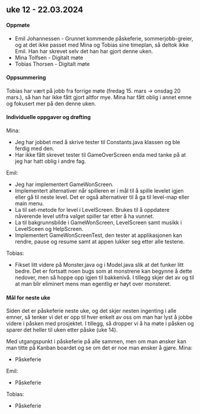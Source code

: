 ## uke 12 - 22.03.2024



#### Oppmøte
- Emil Johannessen - Grunnet kommende påskeferie, sommerjobb-greier, og at det ikke passet med Mina og Tobias sine timeplan, så deltok ikke Emil.
Han har skrevet selv det han har gjort denne uken. 
- Mina Tolfsen - Digitalt møte
- Tobias Thorsen - Digitalt møte



#### Oppsummering
Tobias har vært på jobb fra forrige møte (fredag 15. mars -> onsdag 20 mars.), så han har ikke fått gjort altfor mye.
Mina har fått oblig i annet emne og fokusert mer på den denne uken. 



#### Individuelle oppgaver og drøfting
Mina:
- Jeg har jobbet med å skrive tester til Constants.java klassen og ble ferdig med den.
- Har ikke fått skrevet tester til GameOverScreen enda med tanke på at jeg har hatt oblig i andre fag.


Emil:
- Jeg har implementert GameWonScreen.
- Implementert alternativer når spilleren er i mål til å spille levelet igjen eller gå til neste level.
  Det er også alternativer til å ga til level-map eller main menu.
- La til set-metode for level i LevelScreen. Brukes til å oppdatere nåverende level utifra valget spiller
  tar etter å ha vunnet.
- La til bakgrunnsbilde i GameWonScreen, LevelScreen samt musikk i LevelSceen og HelpScreen.
- Implementert GameWonScreenTest, den tester at applikasjonen kan rendre, pause og resume samt at appen lukker seg etter alle testene.


Tobias:
- Fikset litt videre på Monster.java og i Model.java slik at det funker litt bedre. Det er fortsatt noen bugs som at monstrene kan begynne å dette
nedover, men så hoppe opp igjen til bakkenivå. I tillegg skjer det av og til at man blir eliminert mens man egentlig er høyt over monsteret.



#### Mål for neste uke
Siden det er påskeferie neste uke, og det skjer nesten ingenting i alle emner, så tenker vi det er opp til hver enkelt
av oss om man har lyst å jobbe videre i påsken med prosjektet. 
I tillegg, så dropper vi å ha møte i påsken og sparer det heller til uken etter påske (uke 14).

Med utgangspunkt i påskeferie på alle sammen, men om man ønsker kan man titte på Kanban boardet og se om det er noe man
ønsker å gjøre.
Mina:
- Påskeferie

Emil:
- Påskeferie

Tobias:
- Påskeferie